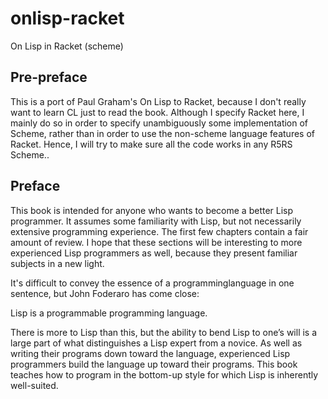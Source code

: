 # onlisp-racket
On Lisp in Racket (scheme)

## Pre-preface

This is a port of Paul Graham's On Lisp to Racket, because I don't really want to learn CL just to read the book. Although I specify Racket here, I mainly do so in order to specify unambiguously some implementation of Scheme, rather than in order to use the non-scheme language features of Racket. Hence, I will try to make sure all the code works in any R5RS Scheme..

## Preface

This book is intended for anyone who wants to become a better Lisp programmer. It assumes some familiarity with Lisp, but not necessarily extensive programming experience. The first few chapters contain a fair amount of review. I hope that these sections will be interesting to more experienced Lisp programmers as well, because they present familiar subjects in a new light.

It's difficult to convey the essence of a programminglanguage in one sentence, but John Foderaro has come close:

Lisp is a programmable programming language. 

There is more to Lisp than this, but the ability to bend Lisp to one’s will is a large part of what distinguishes a Lisp expert from a novice. As well as writing their programs down toward the language, experienced Lisp programmers build the language up toward their programs. This book teaches how to program in the bottom-up style for which Lisp is inherently well-suited.

